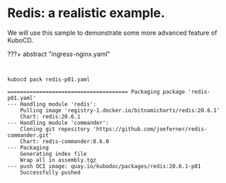 
# Redis: a realistic example.


We will use this sample to demonstrate some more advanced feature of KuboCD.


???+ abstract "ingress-nginx.yaml"

```


```


```
kubocd pack redis-p01.yaml 
```

```
====================================== Packaging package 'redis-p01.yaml'
--- Handling module 'redis':
    Pulling image 'registry-1.docker.io/bitnamicharts/redis:20.6.1'
    Chart: redis:20.6.1
--- Handling module 'commander':
    Cloning git repository 'https://github.com/joeferner/redis-commander.git'
    Chart: redis-commander:0.6.0
--- Packaging
    Generating index file
    Wrap all in assembly.tgz
--- push OCI image: quay.io/kubodoc/packages/redis:20.6.1-p01
    Successfully pushed
```


